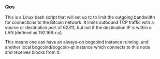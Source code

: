 ### Qos ###

This is a Linux bash script that will set up tc to limit the outgoing bandwidth for connections to the Bitcoin network. It limits outbound TCP traffic with a source or destination port of 62311, but not if the destination IP is within a LAN (defined as 192.168.x.x).

This means one can have an always-on bogcoind instance running, and another local bogcoind/bogcoin-qt instance which connects to this node and receives blocks from it.
